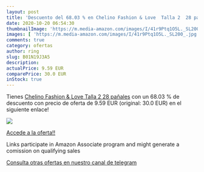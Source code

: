 ```yaml
---
layout: post
title: 'Descuento del 68.03 % en Chelino Fashion & Love  Talla 2  28 paña'
date: 2020-10-20 06:54:30
thumbnailImage: 'https://m.media-amazon.com/images/I/41r9Ptq1O5L._SL200_.jpg'
images: [ 'https://m.media-amazon.com/images/I/41r9Ptq1O5L._SL200_.jpg' ]
comments: true
category: ofertas
author: ring
slug: B01N19J3A5
description:
actualPrice: 9.59 EUR
comparePrice: 30.0 EUR
inStock: true
---
```


Tienes [Chelino Fashion & Love  Talla 2  28 pañales](https://www.amazon.es/dp/B01N19J3A5/?tag=tolees-21) con un 68.03 % de descuento con precio de oferta de 9.59 EUR (original: 30.0 EUR) en el siguiente enlace!

[![](https://m.media-amazon.com/images/I/41r9Ptq1O5L._SL200_.jpg)](https://www.amazon.es/dp/B01N19J3A5/?tag=tolees-21)

[Accede a la oferta!!](https://www.amazon.es/dp/B01N19J3A5/?tag=tolees-21)

Links participate in Amazon Associate program and might generate a comission on qualifying sales

[Consulta otras ofertas en nuestro canal de telegram](https://t.me/s/ofertas25)
